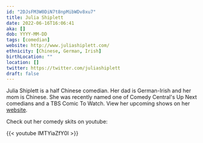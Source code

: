 ```yaml
---
id: "2DJsFM3W0DiN7t8npMibWDv8xu7"
title: Julia Shiplett
date: 2022-06-16T16:06:41
aka: []
dob: YYYY-MM-DD
tags: [comedian]
website: http://www.juliashiplett.com/
ethnicity: [Chinese, German, Irish]
birthLocation: ""
location: []
twitter: https://twitter.com/juliashiplett
draft: false
---
```


Julia Shiplett is a half Chinese comedian. Her dad is German-Irish and her mom
is Chinese. She was recently named one of Comedy Central's Up Next comedians and
a TBS Comic To Watch. View her upcoming shows on her
[website](http://www.juliashiplett.com/shows/).

Check out her comedy skits on youtube:

{{< youtube lMTYiaZfY0I >}}
